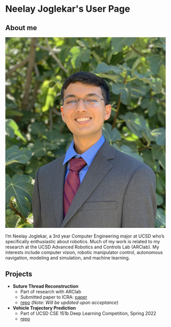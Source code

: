 # Neelay Joglekar's User Page
## About me

![](images/IMG_1929.JPG)

I’m Neelay Joglekar, a 3rd year Computer Engineering major at UCSD who’s specifically enthusiastic about robotics. Much of my work is related to my research at the UCSD Advanced Robotics and Controls Lab (ARClab). My interests include computer vision, robotic manipulator control, autonomous navigation, modeling and simulation, and machine learning.

## Projects

- **Suture Thread Reconstruction**
  - Part of research with ARClab
  - Submitted paper to ICRA: [paper](https://arxiv.org/abs/2209.13657)
  - [repo](https://github.com/ucsdarclab/thread-reconstruction) (*Note: Will be updated upon acceptance*)
- **Vehicle Trajectory Prediction**
  - Part of UCSD CSE 151b Deep Learning Competition, Spring 2022
  - [repo](https://github.com/brandonho667/151B-WinningProject)